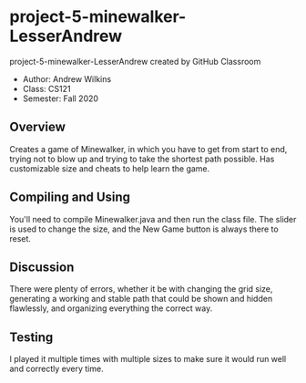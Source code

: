 # project-5-minewalker-LesserAndrew
project-5-minewalker-LesserAndrew created by GitHub Classroom

* Author: Andrew Wilkins
* Class: CS121
* Semester: Fall 2020

## Overview

Creates a game of Minewalker, in which you have to get from start to end, trying not to blow up and trying to take the shortest path possible. Has customizable size and cheats to help learn the game.

## Compiling and Using

You'll need to compile Minewalker.java and then run the class file. The slider is used to change the size, and the New Game button is always there to reset.

## Discussion

There were plenty of errors, whether it be with changing the grid size, generating a working and stable path that could be shown and hidden flawlessly, and organizing everything the correct way.

## Testing

I played it multiple times with multiple sizes to make sure it would run well and correctly every time.
